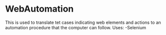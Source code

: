 WebAutomation
=============

This is used to translate tet cases indicating web elements and actions to an automation procedure that the computer can follow.
Uses:
-Selenium

